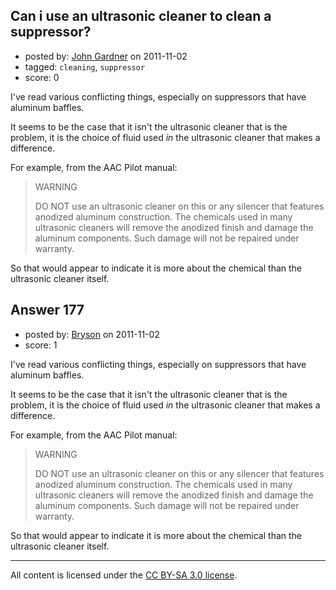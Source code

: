 ## Can i use an ultrasonic cleaner to clean a suppressor?

- posted by: [John Gardner](https://stackexchange.com/users/-1/102-john-gardner) on 2011-11-02
- tagged: `cleaning`, `suppressor`
- score: 0

I've read various conflicting things, especially on suppressors that have aluminum baffles.  

It seems to be the case that it isn't the ultrasonic cleaner that is the problem, it is the choice of fluid used *in* the ultrasonic cleaner that makes a difference.

For example, from the AAC Pilot manual: 

> WARNING 
>
> DO NOT use an ultrasonic cleaner on this or any silencer that features anodized aluminum 
> construction. The chemicals used in many ultrasonic cleaners will remove the anodized finish
> and damage the aluminum components. Such damage will not be repaired under warranty. 

So that would appear to indicate it is more about the chemical than the ultrasonic cleaner itself.


## Answer 177

- posted by: [Bryson](https://stackexchange.com/users/-1/32-bryson) on 2011-11-02
- score: 1

I've read various conflicting things, especially on suppressors that have aluminum baffles.  

It seems to be the case that it isn't the ultrasonic cleaner that is the problem, it is the choice of fluid used *in* the ultrasonic cleaner that makes a difference.

For example, from the AAC Pilot manual: 

> WARNING 
>
> DO NOT use an ultrasonic cleaner on this or any silencer that features anodized aluminum 
> construction. The chemicals used in many ultrasonic cleaners will remove the anodized finish
> and damage the aluminum components. Such damage will not be repaired under warranty. 

So that would appear to indicate it is more about the chemical than the ultrasonic cleaner itself.



---

All content is licensed under the [CC BY-SA 3.0 license](https://creativecommons.org/licenses/by-sa/3.0/).
